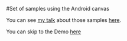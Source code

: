 #Set of samples using the Android canvas

You can see [my talk](https://www.youtube.com/watch?v=Rh28WJKpJzc) about those samples [here](https://www.youtube.com/watch?v=Rh28WJKpJzc).

You can skip to the Demo [here](https://youtu.be/Rh28WJKpJzc?t=1762)
